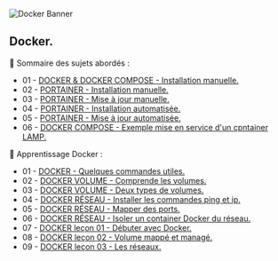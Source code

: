 ![Docker Banner](https://thingsolver.com/wp-content/uploads/docker-cover.png)

## Docker.

👋 Sommaire des sujets abordés :

- 01 - [DOCKER & DOCKER COMPOSE - Installation manuelle.](DOCKER-et-DOCKER-COMPOSE-Installation-manuelle.md)
- 02 - [PORTAINER - Installation manuelle.](PORTAINER-Installation-manuelle.md)
- 03 - [PORTAINER - Mise à jour manuelle.](PORTAINER-Mise-à-jour-manuelle.md)
- 04 - [PORTAINER - Installation automatisée.](PORTAINER-Installation-automatisée.md)
- 05 - [PORTAINER - Mise à jour automatisée.](PORTAINER-Mise-à-jour-automatisée.md)
- 06 - [DOCKER COMPOSE - Exemple mise en service d'un cpntainer LAMP.](DOCKER-COMPOSE-exemple-container-LAMP.md)

👋 Apprentissage Docker :

- 01 - [DOCKER - Quelques commandes utiles.](DOCKER-Quelques-commandes-utiles.md)
- 02 - [DOCKER VOLUME - Comprende les volumes.](DOCKER-VOLUME-Comprende-les-volumes.md)
- 03 - [DOCKER VOLUME - Deux types de volumes.](DOCKER-VOLUME-Deux-types-de-volumes.md)
- 04 - [DOCKER RÉSEAU - Installer les commandes ping et ip.](DOCKER-RÉSEAU-Installer-les-commandes-ping-et-ip.md)
- 05 - [DOCKER RÉSEAU - Mapper des ports.](DOCKER-RÉSEAU-Mapper-des-ports.md)
- 06 - [DOCKER RÉSEAU - Isoler un container Docker du réseau.](DOCKER-RÉSEAU-Isoler-un-conteneur-Docker-du-réseau.md)
- 07 - [DOCKER leçon 01 - Débuter avec Docker.](DOCKER-leçon-01.md)
- 08 - [DOCKER leçon 02 - Volume mappé et managé.](DOCKER-leçon-02.md)
- 09 - [DOCKER leçon 03 - Les réseaux.](DOCKER-leçon-03.md)
